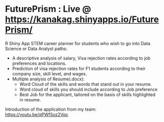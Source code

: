 # FuturePrism : Live @ https://kanakag.shinyapps.io/FuturePrism/
R Shiny App 
STEM career planner for students who wish to go into Data Science or Data Analyst paths:
 - A descriptive analysis of salary, Visa rejection rates according to job preferences and locations.
 - Prediction of visa rejection rates for F1 students according to their company size, skill level, and wages.
 - Multiple analysis of Resume(.docx): 
    - Word Cloud of the skills and words that stand out in your resume.
    - Word cloud of skills you should include according to Job preference
    - Best Job for the applicant, tailored on the basis of skills highlighted in resume.
    
Introduction of the application from my team: https://youtu.be/qPWfSoz2Vqc
